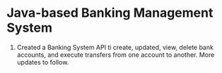 # Java-based Banking Management System

1. Created a Banking System API ti create, updated, view, delete bank accounts, and execute transfers from one account to another. More updates to follow.